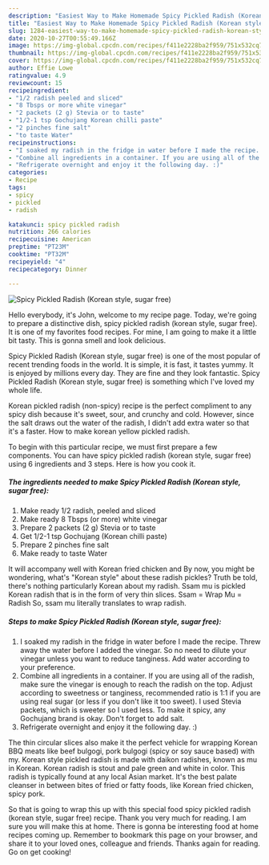 ```yaml
---
description: "Easiest Way to Make Homemade Spicy Pickled Radish (Korean style, sugar free)"
title: "Easiest Way to Make Homemade Spicy Pickled Radish (Korean style, sugar free)"
slug: 1284-easiest-way-to-make-homemade-spicy-pickled-radish-korean-style-sugar-free
date: 2020-10-27T00:55:49.166Z
image: https://img-global.cpcdn.com/recipes/f411e2228ba2f959/751x532cq70/spicy-pickled-radish-korean-style-sugar-free-recipe-main-photo.jpg
thumbnail: https://img-global.cpcdn.com/recipes/f411e2228ba2f959/751x532cq70/spicy-pickled-radish-korean-style-sugar-free-recipe-main-photo.jpg
cover: https://img-global.cpcdn.com/recipes/f411e2228ba2f959/751x532cq70/spicy-pickled-radish-korean-style-sugar-free-recipe-main-photo.jpg
author: Effie Lowe
ratingvalue: 4.9
reviewcount: 15
recipeingredient:
- "1/2 radish peeled and sliced"
- "8 Tbsps or more white vinegar"
- "2 packets (2 g) Stevia or to taste"
- "1/2-1 tsp Gochujang Korean chilli paste"
- "2 pinches fine salt"
- "to taste Water"
recipeinstructions:
- "I soaked my radish in the fridge in water before I made the recipe. Threw away the water before I added the vinegar. So no need to dilute your vinegar unless you want to reduce tanginess. Add water according to your preference."
- "Combine all ingredients in a container. If you are using all of the radish, make sure the vinegar is enough to reach the radish on the top. Adjust according to sweetness or tanginess, recommended ratio is 1:1 if you are using real sugar (or less if you don&#39;t like it too sweet). I used Stevia packets, which is sweeter so I used less. To make it spicy, any Gochujang brand is okay. Don&#39;t forget to add salt."
- "Refrigerate overnight and enjoy it the following day. :)"
categories:
- Recipe
tags:
- spicy
- pickled
- radish

katakunci: spicy pickled radish 
nutrition: 266 calories
recipecuisine: American
preptime: "PT23M"
cooktime: "PT32M"
recipeyield: "4"
recipecategory: Dinner

---
```



![Spicy Pickled Radish (Korean style, sugar free)](https://img-global.cpcdn.com/recipes/f411e2228ba2f959/751x532cq70/spicy-pickled-radish-korean-style-sugar-free-recipe-main-photo.jpg)

Hello everybody, it's John, welcome to my recipe page. Today, we're going to prepare a distinctive dish, spicy pickled radish (korean style, sugar free). It is one of my favorites food recipes. For mine, I am going to make it a little bit tasty. This is gonna smell and look delicious.

Spicy Pickled Radish (Korean style, sugar free) is one of the most popular of recent trending foods in the world. It is simple, it is fast, it tastes yummy. It is enjoyed by millions every day. They are fine and they look fantastic. Spicy Pickled Radish (Korean style, sugar free) is something which I've loved my whole life.

Korean pickled radish (non-spicy) recipe is the perfect compliment to any spicy dish because it&#39;s sweet, sour, and crunchy and cold. However, since the salt draws out the water of the radish, I didn&#39;t add extra water so that it&#39;s a faster. How to make korean yellow pickled radish.


To begin with this particular recipe, we must first prepare a few components. You can have spicy pickled radish (korean style, sugar free) using 6 ingredients and 3 steps. Here is how you cook it.

<!--inarticleads1-->

##### The ingredients needed to make Spicy Pickled Radish (Korean style, sugar free):

1. Make ready 1/2 radish, peeled and sliced
1. Make ready 8 Tbsps (or more) white vinegar
1. Prepare 2 packets (2 g) Stevia or to taste
1. Get 1/2-1 tsp Gochujang (Korean chilli paste)
1. Prepare 2 pinches fine salt
1. Make ready to taste Water


It will accompany well with Korean fried chicken and By now, you might be wondering, what&#39;s &#34;Korean style&#34; about these radish pickles? Truth be told, there&#39;s nothing particularly Korean about my radish. Ssam mu is pickled Korean radish that is in the form of very thin slices. Ssam = Wrap Mu = Radish So, ssam mu literally translates to wrap radish. 

<!--inarticleads2-->

##### Steps to make Spicy Pickled Radish (Korean style, sugar free):

1. I soaked my radish in the fridge in water before I made the recipe. Threw away the water before I added the vinegar. So no need to dilute your vinegar unless you want to reduce tanginess. Add water according to your preference.
1. Combine all ingredients in a container. If you are using all of the radish, make sure the vinegar is enough to reach the radish on the top. Adjust according to sweetness or tanginess, recommended ratio is 1:1 if you are using real sugar (or less if you don&#39;t like it too sweet). I used Stevia packets, which is sweeter so I used less. To make it spicy, any Gochujang brand is okay. Don&#39;t forget to add salt.
1. Refrigerate overnight and enjoy it the following day. :)


The thin circular slices also make it the perfect vehicle for wrapping Korean BBQ meats like beef bulgogi, pork bulgogi (spicy or soy sauce based) with my. Korean style pickled radish is made with daikon radishes, known as mu in Korean. Korean radish is stout and pale green and white in color. This radish is typically found at any local Asian market. It&#39;s the best palate cleanser in between bites of fried or fatty foods, like Korean fried chicken, spicy pork. 

So that is going to wrap this up with this special food spicy pickled radish (korean style, sugar free) recipe. Thank you very much for reading. I am sure you will make this at home. There is gonna be interesting food at home recipes coming up. Remember to bookmark this page on your browser, and share it to your loved ones, colleague and friends. Thanks again for reading. Go on get cooking!
